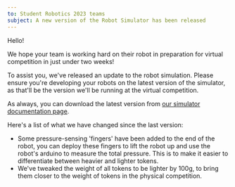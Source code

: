 ```yaml
---
to: Student Robotics 2023 teams
subject: A new version of the Robot Simulator has been released
---
```


Hello!

We hope your team is working hard on their robot in preparation for virtual competition in just under two weeks!

To assist you, we've released an update to the robot simulation. Please ensure you're developing your robots on the latest version of the simulator, as that'll be the version we'll be running at the virtual competition.

As always, you can download the latest version from [our simulator documentation page](https://studentrobotics.org/docs/simulator/).

Here's a list of what we have changed since the last version:
- Some pressure-sensing 'fingers' have been added to the end of the robot, you can deploy these fingers to lift the robot up and use the robot's arduino to measure the total pressure. This is to make it easier to differentiate between heavier and lighter tokens.
- We've tweaked the weight of all tokens to be lighter by 100g, to bring them closer to the weight of tokens in the physical competition.
